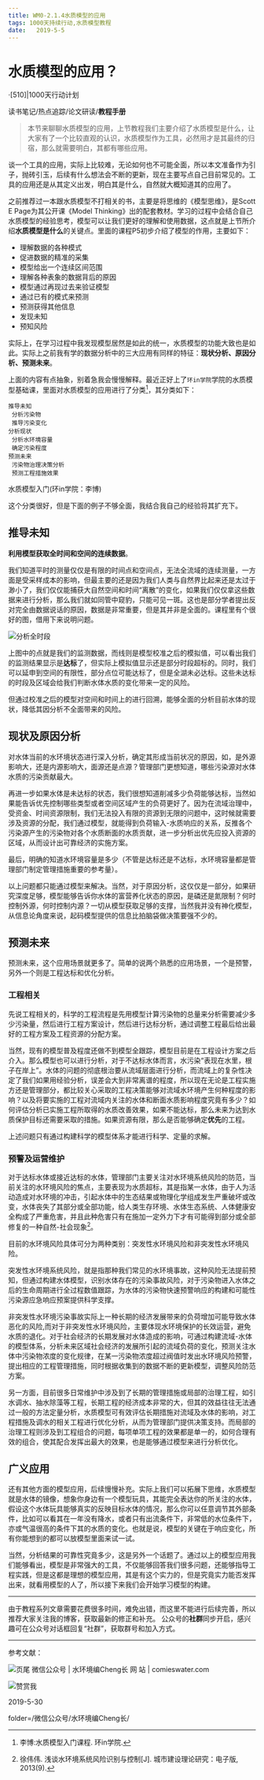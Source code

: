 ```yaml
---
title: WM0-2.1.4水质模型的应用
tags: 1000天持续行动,水质模型教程
date:   2019-5-5
---
```


# 水质模型的应用？
·[510]|1000天行动计划

读书笔记/热点追踪/论文研读/**教程手册**
    
>本节来聊聊水质模型的应用，上节教程我们主要介绍了水质模型是什么，让大家有了一个比较直观的认识，水质模型作为工具，必然用才是其最终的归宿，那么就需要明白，其都有哪些应用。
	
谈一个工具的应用，实际上比较难，无论如何也不可能全面，所以本文准备作为引子，抛砖引玉，后续有什么想法会不断的更新，现在主要写点自己目前常见的。工具的应用还是从其定义出发，明白其是什么，自然就大概知道其的应用了。

之前推荐过一本跟水质模型不打相关的书，主要是将思维的《模型思维》，是Scott E Page为其公开课《Model Thinking》出的配套教材。学习的过程中会结合自己水质模型的经验思考，模型可以让我们更好的理解和使用数据，这点就是上节所介绍**水质模型是什么**的关键点。里面的课程P5初步介绍了模型的作用，主要如下：

- 理解数据的各种模式
- 促进数据的精准的采集
- 模型给出一个连续区间范围
- 理解各种表象的数据背后的原因
- 模型通过再现过去来验证模型
- 通过已有的模式来预测
- 预测获得其他信息
- 发现未知
- 预知风险

实际上，在学习过程中我发现模型居然是如此的统一，水质模型的功能大致也是如此。实际上之前我有学的数据分析中的三大应用有同样的特征：**现状分析、原因分析、预测未来**。

上面的内容有点抽象，别着急我会慢慢解释。最近正好上了`环in学院`学院的水质模型基础课，里面对水质模型的应用进行了分类[^1]，其分类如下：

```mindmap!?root=水质模型应用&direction=LR
推导未知
 分析污染物
 推导污染变化
分析现状
 分析水环境容量
 确定污染程度
预测未来
 污染物治理决策分析
 预测工程措施效果
```
水质模型入门(环in学院：李博)

这个分类很好，但是下面的例子不够全面，我结合我自己的经验将其扩充下。

## 推导未知
**利用模型获取全时间和空间的连续数据**。

我们知道平时的测量仅仅是有限的时间点和空间点，无法全流域的连续测量，一方面是受采样成本的影响，但最主要的还是因为我们人类与自然界比起来还是太过于渺小了，我们仅仅能捕获大自然空间和时间“离散”的变化，如果我们仅仅拿这些数据来进行分析，那么我们就如同管中窥豹，只能可见一斑。这也是部分学者提出反对完全由数据说话的原因，数据是非常重要，但是其并非是全面的。课程里有个很好的图，借用下来说明问题。

![分析全时段](http://comieswater-1254012817.cossh.myqcloud.com/2019/1559227290662.png)

上图中的点就是我们的监测数据，而线则是模型校准之后的模拟值，可以看出我们的监测结果显示是**达标**了，但实际上模拟值显示还是部分时段超标的。同时，我们可以延申到空间的有限性，部分点位可能达标了，但是全湖未必达标。这些未达标的时段及区域会给我们判断水体水质的变化带来一定的风险。

但通过校准之后的模型对空间和时间上的进行回溯，能够全面的分析目前水体的现状，降低其因分析不全面带来的风险。

## 现状及原因分析
对水体当前的水环境状态进行深入分析，确定其形成当前状况的原因，如，是外源影响大，还是内源影响大，面源还是点源？管理部门更想知道，哪些污染源对水体水质的污染贡献最大。

再进一步如果水体是未达标的状态，我们很想知道削减多少负荷能够达标，当然如果能告诉优先控制哪些类型或者空间区域产生的负荷更好了。因为在流域治理中，受资金、时间资源限制，我们无法投入有限的资源到无限的问题中，这时候就需要涉及资源的分配，我们通过模型，就能得到负荷输入-水质响应的关系，反推各个污染源产生的污染物对各个水质断面的水质贡献，进一步分析出优先应投入资源的区域，从而设计出可靠经济的实施方案。

最后，明确的知道水环境容量是多少（不管是达标还是不达标，水环境容量都是管理部门制定管理措施重要的参考量）。

以上问题都只能通过模型来解决。当然，对于原因分析，这仅仅是一部分，如果研究深度足够，模型能够告诉你水体的富营养化状态的原因，是磷还是氮限制？何时控制外源，何时控制内源？一切从模型获取足够的支撑，当然我并没有神化模型，从信息论角度来说，起码模型提供的信息比拍脑袋做决策要强不少的。

## 预测未来
预测未来，这个应用场景就更多了。简单的说两个熟悉的应用场景，一个是预警，另外一个则是工程达标和优化分析。

### 工程相关
先说工程相关的，科学的工程流程是先用模型计算污染物的总量来分析需要减少多少污染量，然后进行工程方案设计，然后进行达标分析，通过调整工程最后给出最好的工程方案及工程资源的分配方案。

当然，现有的模型普及程度还做不到模型全跟踪，模型目前是在工程设计方案之后介入。那么模型也可以进行分析，对于不达标水体而言，水污染“表现在水里，根子在岸上”。水体的问题的彻底根治要从流域层面进行分析，而流域上的复杂性决定了我们如果用经验分析，误差会大到非常离谱的程度，所以现在无论是工程实施方还是管理部分，都比较关心采取的工程决策能够对流域水环境产生何种程度的影响？以及将要实施的工程对流域内关注的水体和断面水质影响程度究竟有多少？如何评估分析已实施工程所取得的水质改善效果，如果不能达标，那么未来为达到水质保护目标还需要采取的措施。如果资源有限，那么是否能够确定**优先**的工程。

上述问题只有通过构建科学的模型体系才能进行科学、定量的求解。

### 预警及运营维护
对于达标水体或接近达标的水体，管理部门主要关注对水环境系统风险的防范，当前关注的水环境风险的焦点，主要表现为水质超标，其是指某一水体，由于人为活动造成对水环境的冲击，引起水体中的生态结果或物理化学组成发生严重破坏或改变，水体丧失了其部分或全部功能，给人类生存环境、水体生态系统、人体健康安全构成了严重危害，并且此种危害只有在施加一定外力下才有可能得到部分或全部修复的一种自然-社会现象[^2]。

目前的水环境风险具体可分为两种类别：突发性水环境风险和非突发性水环境风险。

突发性水环境系统风险，就是指那种我们常见的水环境事故，这种风险无法提前预知，但通过构建水体模型，识别水体存在的污染事故风险，对于污染物进入水体之后的生命周期进行全过程数值跟踪，为水体的污染物快速预警响应的构建和可能性污染源应急响应预案提供科学支撑。

非突发性水环境污染事故实际上一种长期的经济发展带来的负荷增加可能导致水体恶化的风险,而对于非突发性水环境风险，主要体现水环境保护的长效运营，避免水质的退化。对于社会经济的长期发展对水体造成的影响，可通过构建流域-水体的模型体系，分析未来区域社会经济的发展所引起的流域负荷的变化，预测关注水体中污染物浓度的变化规律，在某一污染物浓度超过阀值时发出水环境风险预警，提出相应的工程管理措施，同时根据收集到的数据不断的更新模型，调整风险防范方案。

另一方面，目前很多日常维护中涉及到了长期的管理措施或局部的治理工程，如引水调水、抽水除藻等工程，长期工程的经济成本非常的大，但其的效益往往无法通过一般的方法定量分析，水质模型可有效评估长期措施对流域及水体的影响，对工程措施及调水的相关工程进行优化分析，从而为管理部门提供决策支持。而局部的治理工程则涉及到工程组合的问题，每项单项工程的效果都是单一的，如何合理有效的组合，使其配合发挥出最大的效果，也是能够通过模型来进行分析优化。

## 广义应用
还有其他方面的模型应用，后续慢慢补充。实际上我们可以拓展下思维，水质模型就是水体的镜像，想象你身边有一个模型玩具，其能完全表达你的所关注的水体，假设这个水体玩具能够真实的反映目标水体的情况，那么你可以任意调节其外部条件，比如可以看其在一年没有降水，或者只有出流条件下，非常低的水位条件下，亦或气温很高的条件下其的水质的变化。也就是说，模型的关键在于响应变化，所有你能想到的都可以放模型里面来试一试。

当然，分析结果的可靠性究竟多少，这是另外一个话题了。通过以上的模型应用我们能够看出，模型是非常强大的工具，不仅能够回答我们很多问题，还能够指导工程实践，但是这都是理想的模型应用，其是有这个实力的，但是究竟实力能否发挥出来，就看用模型的人了，所以接下来我们会开始学习模型的构建。


---

由于教程系列文章需要花费很多时间，难免出错，而这里不能进行后续完善，所以推荐大家关注我的博客，获取最新的修正和补充。
公众号的**社群**同步开启，感兴趣可在公众号对话框回复“社群”，获取群号和加入方式。

---

参考文献：
[^1]: 李博:水质模型入门课程. 环in学院. 
[^2]: 徐伟伟. 浅谈水环境系统风险识别与控制[J]. 城市建设理论研究：电子版, 2013(9).

![页尾](http://comieswater-1254012817.cossh.myqcloud.com/页尾识别new-2017-09-22.png)
微信公众号 | 水环境编Cheng长
网          站 | comieswater.com


![赞赏我](http://comieswater-1254012817.cossh.myqcloud.com/IMG_3077.JPG)

 2019-5-30

 folder=/微信公众号/水环境编Cheng长/


 [1]: http://comieswater-1254012817.cossh.myqcloud.com/comieswater/1517576665753.jpg